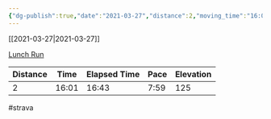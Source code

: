 ```yaml
---
{"dg-publish":true,"date":"2021-03-27","distance":2,"moving_time":"16:01","elapsed_time":"16:43","pace":"7:59","total_elevation_gain":125,"url":"https://www.strava.com/activities/5027925150","permalink":"/01-personal/strava/2021-03-27-lunch-run/","dgPassFrontmatter":true}
---
```



[[2021-03-27\|2021-03-27]]

[Lunch Run](https://www.strava.com/activities/5027925150)

| Distance | Time  | Elapsed Time | Pace | Elevation |
| -------- | ----- | ------------ | ---- | --------- |
| 2        | 16:01 | 16:43        | 7:59 | 125       |




#strava
